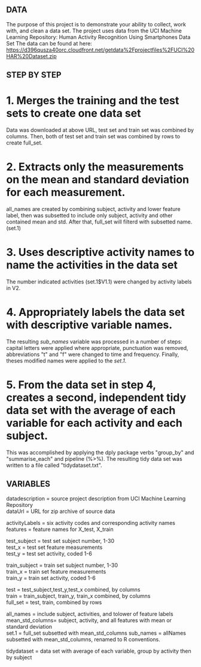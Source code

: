 ## DATA
The purpose of this project is to demonstrate your ability to collect, work with, and clean a data set.
The project uses data from the UCI Machine Learning Repository: Human Activity Recognition Using Smartphones Data Set
The data can be found at here: https://d396qusza40orc.cloudfront.net/getdata%2Fprojectfiles%2FUCI%20HAR%20Dataset.zip  


## STEP BY STEP
# 1.  Merges the training and the test sets to create one data set
  Data was downloaded at above URL, test set and train set was combined by columns. Then, both of test set and train set was combined by rows to create full_set.
# 2. Extracts only the measurements on the mean and standard deviation for each measurement. 
  all_names are created by combining subject, activity and lower feature label, then was subsetted to include only subject, activity and other contained mean and std. After that, full_set will filterd with subsetted name. (set.1) 
# 3. Uses descriptive activity names to name the activities in the data set
  The number indicated activities (set.1$V1.1) were changed by activity labels in V2.
# 4. Appropriately labels the data set with descriptive variable names. 
  The resulting *sub_names* variable was processed in a number of steps: capital letters were applied where appropriate, punctuation was removed, abbreviations "t" and "f" were changed to time and frequency. Finally, theses modified names were applied to the *set.1*.
# 5. From the data set in step 4, creates a second, independent tidy data set with the average of each variable for each activity and each subject.
  This was accomplished by applying the dply package verbs "group_by" and "summarise_each" and pipeline (%>%).  The resulting tidy data set was written to a file called "tidydataset.txt".
## VARIABLES
datadescription = source project description from UCI Machine Learning Repository  
dataUrl         = URL for zip archive of source data  

activityLabels  = six activity codes and corresponding activity names  
features        = feature names for X_test, X_train  

test_subject    = test set subject number, 1-30  
test_x          = test set feature measurements  
test_y          = test set activity, coded 1-6  
  
train_subject   = train set subject number, 1-30  
train_x         = train set feature measurements  
train_y         = train set activity, coded 1-6  
  
test            = test_subject,test_y,test_x combined, by columns  
train           = train_subject, train_y, train_x combined, by columns  
full_set         = test, train, combined by rows  
  

all_names       = include subject, activities, and tolower of feature labels
mean_std_columns= subject, activity, and all features with mean or standard deviation  
set.1     = full_set subsetted with mean_std_columns 
sub_names    = allNames subsetted with mean_std_columns, renamed to R conventions. 
                 
tidydataset     = data set with average of each variable, group by activity then by subject 
